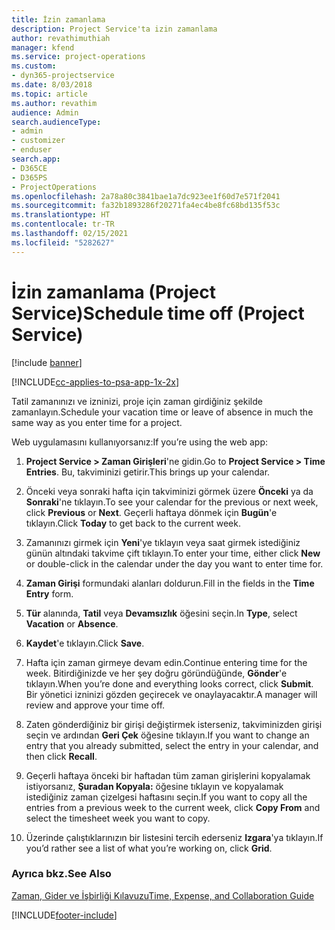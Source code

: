 ```yaml
---
title: İzin zamanlama
description: Project Service'ta izin zamanlama
author: revathimuthiah
manager: kfend
ms.service: project-operations
ms.custom:
- dyn365-projectservice
ms.date: 8/03/2018
ms.topic: article
ms.author: revathim
audience: Admin
search.audienceType:
- admin
- customizer
- enduser
search.app:
- D365CE
- D365PS
- ProjectOperations
ms.openlocfilehash: 2a78a80c3841bae1a7dc923ee1f60d7e571f2041
ms.sourcegitcommit: fa32b1893286f20271fa4ec4be8fc68bd135f53c
ms.translationtype: HT
ms.contentlocale: tr-TR
ms.lasthandoff: 02/15/2021
ms.locfileid: "5282627"
---
```

# <a name="schedule-time-off-project-service"></a><span data-ttu-id="c6c9b-103">İzin zamanlama (Project Service)</span><span class="sxs-lookup"><span data-stu-id="c6c9b-103">Schedule time off (Project Service)</span></span>

[!include [banner](../includes/psa-now-project-operations.md)]

[!INCLUDE[cc-applies-to-psa-app-1x-2x](../includes/cc-applies-to-psa-app-1x-2x.md)]

<span data-ttu-id="c6c9b-104">Tatil zamanınızı ve izninizi, proje için zaman girdiğiniz şekilde zamanlayın.</span><span class="sxs-lookup"><span data-stu-id="c6c9b-104">Schedule your vacation time or leave of absence in much the same way as you enter time for a project.</span></span>  
  
 <span data-ttu-id="c6c9b-105">Web uygulamasını kullanıyorsanız:</span><span class="sxs-lookup"><span data-stu-id="c6c9b-105">If you’re using the web app:</span></span>  
  
1.  <span data-ttu-id="c6c9b-106">**Project Service > Zaman Girişleri**'ne gidin.</span><span class="sxs-lookup"><span data-stu-id="c6c9b-106">Go to **Project Service > Time Entries**.</span></span> <span data-ttu-id="c6c9b-107">Bu, takviminizi getirir.</span><span class="sxs-lookup"><span data-stu-id="c6c9b-107">This brings up your calendar.</span></span>  
  
2.  <span data-ttu-id="c6c9b-108">Önceki veya sonraki hafta için takviminizi görmek üzere **Önceki** ya da **Sonraki**'ne tıklayın.</span><span class="sxs-lookup"><span data-stu-id="c6c9b-108">To see your calendar for the previous or next week, click **Previous** or **Next**.</span></span> <span data-ttu-id="c6c9b-109">Geçerli haftaya dönmek için **Bugün**'e tıklayın.</span><span class="sxs-lookup"><span data-stu-id="c6c9b-109">Click **Today** to get back to the current week.</span></span>  
  
3.  <span data-ttu-id="c6c9b-110">Zamanınızı girmek için **Yeni**'ye tıklayın veya saat girmek istediğiniz günün altındaki takvime çift tıklayın.</span><span class="sxs-lookup"><span data-stu-id="c6c9b-110">To enter your time, either click **New** or double-click in the calendar under the day you want to enter time for.</span></span>  
  
4.  <span data-ttu-id="c6c9b-111">**Zaman Girişi** formundaki alanları doldurun.</span><span class="sxs-lookup"><span data-stu-id="c6c9b-111">Fill in the fields in the **Time Entry** form.</span></span>  
  
5.  <span data-ttu-id="c6c9b-112">**Tür** alanında, **Tatil** veya **Devamsızlık** öğesini seçin.</span><span class="sxs-lookup"><span data-stu-id="c6c9b-112">In **Type**, select **Vacation** or **Absence**.</span></span>  
  
6.  <span data-ttu-id="c6c9b-113">**Kaydet**'e tıklayın.</span><span class="sxs-lookup"><span data-stu-id="c6c9b-113">Click **Save**.</span></span>  
  
7.  <span data-ttu-id="c6c9b-114">Hafta için zaman girmeye devam edin.</span><span class="sxs-lookup"><span data-stu-id="c6c9b-114">Continue entering time for the week.</span></span> <span data-ttu-id="c6c9b-115">Bitirdiğinizde ve her şey doğru göründüğünde, **Gönder**'e tıklayın.</span><span class="sxs-lookup"><span data-stu-id="c6c9b-115">When you’re done and everything looks correct, click **Submit**.</span></span> <span data-ttu-id="c6c9b-116">Bir yönetici izninizi gözden geçirecek ve onaylayacaktır.</span><span class="sxs-lookup"><span data-stu-id="c6c9b-116">A manager will review and approve your time off.</span></span>  
  
8.  <span data-ttu-id="c6c9b-117">Zaten gönderdiğiniz bir girişi değiştirmek isterseniz, takviminizden girişi seçin ve ardından **Geri Çek** öğesine tıklayın.</span><span class="sxs-lookup"><span data-stu-id="c6c9b-117">If you want to change an entry that you already submitted, select the entry in your calendar, and then click **Recall**.</span></span>  
  
9. <span data-ttu-id="c6c9b-118">Geçerli haftaya önceki bir haftadan tüm zaman girişlerini kopyalamak istiyorsanız, **Şuradan Kopyala:** öğesine tıklayın ve kopyalamak istediğiniz zaman çizelgesi haftasını seçin.</span><span class="sxs-lookup"><span data-stu-id="c6c9b-118">If you want to copy all the entries from a previous week to the current week, click **Copy From** and select the timesheet week you want to copy.</span></span>  
  
10. <span data-ttu-id="c6c9b-119">Üzerinde çalıştıklarınızın bir listesini tercih ederseniz **Izgara**'ya tıklayın.</span><span class="sxs-lookup"><span data-stu-id="c6c9b-119">If you’d rather see a list of what you’re working on, click **Grid**.</span></span>  
  
### <a name="see-also"></a><span data-ttu-id="c6c9b-120">Ayrıca bkz.</span><span class="sxs-lookup"><span data-stu-id="c6c9b-120">See Also</span></span>  
 [<span data-ttu-id="c6c9b-121">Zaman, Gider ve İşbirliği Kılavuzu</span><span class="sxs-lookup"><span data-stu-id="c6c9b-121">Time, Expense, and Collaboration Guide</span></span>](../psa/time-expense-collaboration-guide.md)


[!INCLUDE[footer-include](../includes/footer-banner.md)]